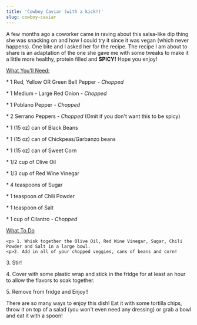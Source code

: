 ```yaml
---
title: 'Cowboy Caviar (with a kick!)'
slug: cowboy-caviar
---
```


A few months ago a coworker came in raving about this salsa-like dip thing she was snacking on and how I could try it since it was vegan (which never happens). One bite and I asked her for the recipe. The recipe I am about to share is an adaptation of the one she gave me with some tweaks to make it a little more healthy, protein filled and <b>SPICY!</b> Hope you enjoy! 

<p><u>What You'll Need:</u>
    <p>* 1 Red, Yellow OR Green Bell Pepper  - <i>Chopped</i> </p>
    <p>* 1 Medium - Large Red Onion  - <i>Chopped</i> </p>
    <p>* 1 Poblano Pepper - <i>Chopped</i>    </p>
    <p>* 2 Serrano Peppers - <i>Chopped</i> (Omit if you don't want this to be spicy)</p>
    <p>* 1 (15 oz) can of Black Beans</p>
    <p>* 1 (15 oz) can of Chickpeas/Garbanzo beans</p>
    <p>* 1 (15 oz) can of Sweet Corn</p>
    <p>* 1/2 cup of Olive Oil</p>
    <p>* 1/3 cup of Red Wine Vinegar</p>
    <p>* 4 teaspoons of Sugar</p>
    <p>* 1 teaspoon of Chili Powder</p>
    <p>* 1 teaspoon of Salt </p>
    <p>* 1 cup of Cilantro - <i>Chopped</i> </p>
 
 <p><u>What To Do</u>
    
    <p> 1. Whisk together the Olive Oil, Red Wine Vinegar, Sugar, Chili Powder and Salt in a large bowl. 
    <p>2. Add in all of your chopped veggies, cans of beans and corn!
   <p> 3. Stir!
    <p>4. Cover with some plastic wrap and stick in the fridge for at least an hour to allow the flavors to soak together. 
    <p>5. Remove from fridge and Enjoy!! 

<p>There are so many ways to enjoy this dish! Eat it with some tortilla chips, throw it on top of a salad (you won't even need any dressing) or grab a bowl and eat it with a spoon! 
    